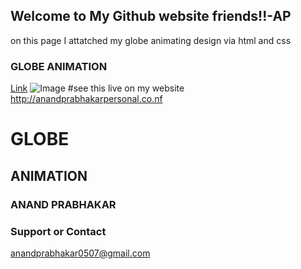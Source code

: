 ## Welcome to My Github website friends!!-AP
on this page I attatched my globe animating design via html and css

### GLOBE ANIMATION

[Link](https://github.com/anandprabhakar0507/Globe-model-creation-using-html-css-js/settings)
![Image](http://1.gravatar.com/avatar/9bdd2d68ddb5f9c6c6584440e61a03db)
#see this live on my website http://anandprabhakarpersonal.co.nf
# GLOBE
## ANIMATION
### ANAND PRABHAKAR







### Support or Contact
anandprabhakar0507@gmail.com
